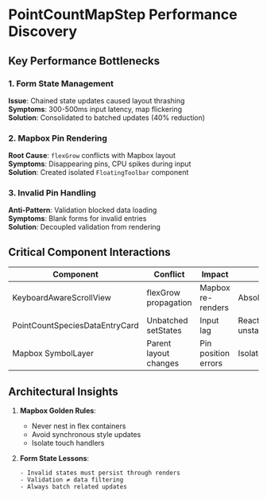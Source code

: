 # PointCountMapStep Performance Discovery

## Key Performance Bottlenecks

### 1. Form State Management
**Issue**: Chained state updates caused layout thrashing  
**Symptoms**: 300-500ms input latency, map flickering  
**Solution**: Consolidated to batched updates (40% reduction)

### 2. Mapbox Pin Rendering
**Root Cause**: `flexGrow` conflicts with Mapbox layout  
**Symptoms**: Disappearing pins, CPU spikes during input  
**Solution**: Created isolated `FloatingToolbar` component

### 3. Invalid Pin Handling
**Anti-Pattern**: Validation blocked data loading  
**Symptoms**: Blank forms for invalid entries  
**Solution**: Decoupled validation from rendering

## Critical Component Interactions

| Component | Conflict | Impact | Resolution |
|-----------|---------|--------|------------|
| KeyboardAwareScrollView | flexGrow propagation | Mapbox re-renders | Absolute positioning |
| PointCountSpeciesDataEntryCard | Unbatched setStates | Input lag | React unstable_batchedUpdates |
| Mapbox SymbolLayer | Parent layout changes | Pin position errors | Isolated rendering context |

## Architectural Insights

1. **Mapbox Golden Rules**:
   - Never nest in flex containers
   - Avoid synchronous style updates
   - Isolate touch handlers

2. **Form State Lessons**:
   ```text
   - Invalid states must persist through renders
   - Validation ≠ data filtering
   - Always batch related updates